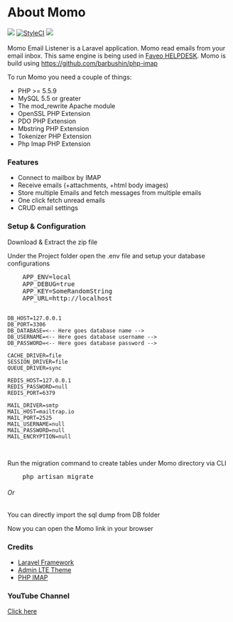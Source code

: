 # About Momo
<a href="https://travis-ci.org/ladybirdweb/momo-email-listener"><img src="https://travis-ci.org/ladybirdweb/momo-email-listener.svg?branch=master"></a>  <a href="https://styleci.io/repos/49883101"><img src="https://styleci.io/repos/49883101/shield" alt="StyleCI"></a> <a href="https://scrutinizer-ci.com/g/ladybirdweb/momo-email-listener/"><img src="https://scrutinizer-ci.com/g/ladybirdweb/momo-email-listener/badges/quality-score.png?b=master"></a>
<br/><br/>
Momo Email Listener is a Laravel application. 
Momo read emails from your email inbox. This same engine is being used in <a href="https://github.com/ladybirdweb/faveo-helpdesk">Faveo HELPDESK</a>. 
Momo is build using https://github.com/barbushin/php-imap

<p>To run Momo you need a couple of things:</p>
<ul>
  	<li>PHP >= 5.5.9</li>
  	<li>MySQL 5.5 or greater</li>
  	<li>The mod_rewrite Apache module</li>
	<li>OpenSSL PHP Extension</li>
	<li>PDO PHP Extension</li>
	<li>Mbstring PHP Extension</li>
	<li>Tokenizer PHP Extension</li>
	<li>Php Imap PHP Extension</li>
</ul>

<h3>Features</h3>
<ul>
	<li>Connect to mailbox by IMAP</li>
	<li>Receive emails (+attachments, +html body images)</li>
	<li>Store multiple Emails and fetch messages from multiple emails</li>
	<li>One click fetch unread emails</li>
	<li>CRUD email settings</li>
</ul>

<h3>Setup &amp; Configuration</h3>
<p>Download &amp; Extract the zip file</p>
<p>Under the Project folder open the .env file and setup your database configurations</p>
<pre>
	APP_ENV=local
	APP_DEBUG=true
	APP_KEY=SomeRandomString
	APP_URL=http://localhost

	DB_HOST=127.0.0.1
	DB_PORT=3306
	DB_DATABASE=<-- Here goes database name -->
	DB_USERNAME=<-- Here goes database username -->
	DB_PASSWORD=<-- Here goes database password -->

	CACHE_DRIVER=file
	SESSION_DRIVER=file
	QUEUE_DRIVER=sync

	REDIS_HOST=127.0.0.1
	REDIS_PASSWORD=null
	REDIS_PORT=6379

	MAIL_DRIVER=smtp
	MAIL_HOST=mailtrap.io
	MAIL_PORT=2525
	MAIL_USERNAME=null
	MAIL_PASSWORD=null
	MAIL_ENCRYPTION=null
</pre>
<p>Run the migration command to create tables under Momo directory via CLI</p>
<pre>
	php artisan migrate
</pre>
<h6>Or</h6>
<p>You can directly import the sql dump from DB folder</p>
<p>Now you can open the Momo link in your browser</p>
<h3><a id="user-content-credits" href="https://github.com/ladybirdweb/faveo-helpdesk#credits" aria-hidden="true"></a>Credits</h3>
<ul>
  <li><a href="https://github.com/laravel/laravel">Laravel Framework</a></li>
  <li><a href="https://github.com/almasaeed2010/AdminLTE">Admin LTE Theme</a></li>
  <li><a href="https://github.com/barbushin/php-imap">PHP IMAP</a></li>
</ul>

<h3>YouTube Channel</h3>
<p><a href="https://www.youtube.com/channel/UC-eqh-h241b1janp6sU7Iiw" target="_blank">Click here</a></p>


